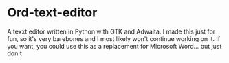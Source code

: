 # Ord-text-editor
A texxt editor written in Python with GTK and Adwaita. I made this just for fun, so it's very barebones and I most likely won't continue working on it. If you want, you could use this as a replacement for Microsoft Word... but just don't
